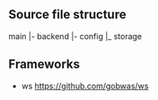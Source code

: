 ## Source file structure

main
|- backend
|- config
|_ storage

## Frameworks

- ws https://github.com/gobwas/ws 
